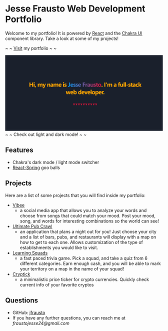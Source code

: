 # Jesse Frausto Web Development Portfolio

Welcome to my portfolio! It is powered by [React](https://reactjs.org/) and the [Chakra UI](https://chakra-ui.com/) component library. Take a look at some of my projects!

~ ~ [Visit](https://fraustojesse.herokuapp.com/) my portfolio ~ ~

![My Portfolio](/screenshots/portfolio-screenshot.png?raw=true 'Portfolio start screen')
~ ~ Check out light and dark mode! ~ ~

## Features

- Chakra's dark mode / light mode switcher
- [React-Spring](https://www.react-spring.io/) goo balls

## Projects

Here are a list of some projects that you will find inside my portfolio:

- [Vibee](https://evening-sands-41595.herokuapp.com/)
  - a social media app that allows you to analyze your words and choose from songs that could match your mood. Post your mood, song, and words for interesting combinations so the world can see!
- [Ultimate Pub Crawl](https://willrodgers7.github.io/Ultimate-Pub-Crawl/)
  - an application that plans a night out for you! Just choose your city and a list of bars, pubs, and restaurants will display with a map on how to get to each one. Allows customization of the type of establishments you would like to visit.
- [Learning Squads](https://learn-squad.herokuapp.com/)
  - a fast paced trivia game. Pick a squad, and take a quiz from 6 different categories. Earn enough cash, and you will be able to mark your territory on a map in the name of your squad!
- [Cryptick](https://cryptick.vercel.app/cryptoDashboard)
  - a minimalistic price ticker for crypto currencies. Quickly check current info of your favorite cryptos

## Questions

- GitHub: [jfrausto](https://github.com/jfrausto)
- If you have any further questions, you can reach me at _fraustojesse24@gmail.com_
